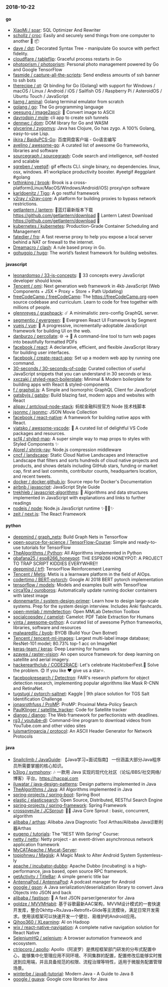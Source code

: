 ### 2018-10-22

#### go
* [XiaoMi / soar](https://github.com/XiaoMi/soar): SQL Optimizer And Rewriter
* [schollz / croc](https://github.com/schollz/croc): Easily and securely send things from one computer to another 🐊 📦
* [dave / dst](https://github.com/dave/dst): Decorated Syntax Tree - manipulate Go source with perfect fidelity.
* [cloudflare / tableflip](https://github.com/cloudflare/tableflip): Graceful process restarts in Go
* [photoprism / photoprism](https://github.com/photoprism/photoprism): Personal photo management powered by Go and Google TensorFlow
* [fasmide / capture-all-the-scripts](https://github.com/fasmide/capture-all-the-scripts): Send endless amounts of ssh banner to ssh bots
* [therecipe / qt](https://github.com/therecipe/qt): Qt binding for Go (Golang) with support for Windows / macOS / Linux / Android / iOS / Sailfish OS / Raspberry Pi / AsteroidOS / Ubuntu Touch / JavaScript
* [liamg / aminal](https://github.com/liamg/aminal): Golang terminal emulator from scratch
* [golang / go](https://github.com/golang/go): The Go programming language
* [qeesung / image2ascii](https://github.com/qeesung/image2ascii): 🌁 Convert image to ASCII
* [davrodpin / mole](https://github.com/davrodpin/mole): cli app to create ssh tunnels
* [dennwc / dom](https://github.com/dennwc/dom): DOM library for Go and WASM
* [glycerine / zygomys](https://github.com/glycerine/zygomys): Java has Clojure, Go has zygo. A 100% Golang, easy-to-use Lisp.
* [iikira / BaiduPCS-Go](https://github.com/iikira/BaiduPCS-Go): 百度网盘客户端 - Go语言编写
* [avelino / awesome-go](https://github.com/avelino/awesome-go): A curated list of awesome Go frameworks, libraries and software
* [sourcegraph / sourcegraph](https://github.com/sourcegraph/sourcegraph): Code search and intelligence, self-hosted and scalable
* [sgreben / yeetgif](https://github.com/sgreben/yeetgif): gif effects CLI. single binary, no dependencies. linux, osx, windows. #1 workplace productivity booster. #yeetgif #eggplant #golang
* [txthinking / brook](https://github.com/txthinking/brook): Brook is a cross-platform(Linux/MacOS/Windows/Android/iOS) proxy/vpn software
* [karldoenitz / Tigo](https://github.com/karldoenitz/Tigo): A go restful framework
* [v2ray / v2ray-core](https://github.com/v2ray/v2ray-core): A platform for building proxies to bypass network restrictions.
* [getlantern / lantern](https://github.com/getlantern/lantern): 🔴蓝灯最新版本下载 https://github.com/getlantern/download 🔴 Lantern Latest Download https://github.com/getlantern/download 🔴
* [kubernetes / kubernetes](https://github.com/kubernetes/kubernetes): Production-Grade Container Scheduling and Management
* [fatedier / frp](https://github.com/fatedier/frp): A fast reverse proxy to help you expose a local server behind a NAT or firewall to the internet.
* [Dreamacro / clash](https://github.com/Dreamacro/clash): A rule based proxy in Go.
* [gohugoio / hugo](https://github.com/gohugoio/hugo): The world’s fastest framework for building websites.

#### javascript
* [leonardomso / 33-js-concepts](https://github.com/leonardomso/33-js-concepts): 📜 33 concepts every JavaScript developer should know.
* [Tencent / omi](https://github.com/Tencent/omi): Next generation web framework in 4kb JavaScript (Web Components + JSX + Proxy + Store + Path Updating)
* [freeCodeCamp / freeCodeCamp](https://github.com/freeCodeCamp/freeCodeCamp): The https://freeCodeCamp.org open source codebase and curriculum. Learn to code for free together with millions of people.
* [glennreyes / graphpack](https://github.com/glennreyes/graphpack): ☄️ A minimalistic zero-config GraphQL server.
* [segmentio / evergreen](https://github.com/segmentio/evergreen): 🌲 Evergreen React UI Framework by Segment
* [vuejs / vue](https://github.com/vuejs/vue): 🖖 A progressive, incrementally-adoptable JavaScript framework for building UI on the web.
* [danburzo / percollate](https://github.com/danburzo/percollate): 🌐 → 📖 A command-line tool to turn web pages into beautifully formatted PDFs
* [facebook / react](https://github.com/facebook/react): A declarative, efficient, and flexible JavaScript library for building user interfaces.
* [facebook / create-react-app](https://github.com/facebook/create-react-app): Set up a modern web app by running one command.
* [30-seconds / 30-seconds-of-code](https://github.com/30-seconds/30-seconds-of-code): Curated collection of useful JavaScript snippets that you can understand in 30 seconds or less.
* [xxczaki / styled-react-boilerplate](https://github.com/xxczaki/styled-react-boilerplate): Minimal & Modern boilerplate for building apps with React & styled-components
* [f / graphql.js](https://github.com/f/graphql.js): A Simple and Isomorphic GraphQL Client for JavaScript
* [gatsbyjs / gatsby](https://github.com/gatsbyjs/gatsby): Build blazing fast, modern apps and websites with React
* [alipay / antcloud-node-stack](https://github.com/alipay/antcloud-node-stack): 蚂蚁金融科技官方 Node 技术栈脚本
* [jsonmc / jsonmc](https://github.com/jsonmc/jsonmc): JSON Movie Collection
* [facebook / react-native](https://github.com/facebook/react-native): A framework for building native apps with React.
* [viatsko / awesome-vscode](https://github.com/viatsko/awesome-vscode): 🎨 A curated list of delightful VS Code packages and resources.
* [scf4 / styled-map](https://github.com/scf4/styled-map): A super simple way to map props to styles with Styled Components ✨
* [Alorel / shrink-ray](https://github.com/Alorel/shrink-ray): Node.js compression middleware
* [cncf / landscape](https://github.com/cncf/landscape): Static Cloud Native Landscapes and Interactive Landscape that filters and sorts hundreds of cloud native projects and products, and shows details including GitHub stars, funding or market cap, first and last commits, contributor counts, headquarters location, and recent tweets.
* [docker / docker.github.io](https://github.com/docker/docker.github.io): Source repo for Docker's Documentation
* [airbnb / javascript](https://github.com/airbnb/javascript): JavaScript Style Guide
* [trekhleb / javascript-algorithms](https://github.com/trekhleb/javascript-algorithms): 🤖 Algorithms and data structures implemented in JavaScript with explanations and links to further readings
* [nodejs / node](https://github.com/nodejs/node): Node.js JavaScript runtime ✨🐢🚀✨
* [zeit / next.js](https://github.com/zeit/next.js): The React Framework

#### python
* [deepmind / graph_nets](https://github.com/deepmind/graph_nets): Build Graph Nets in Tensorflow
* [open-source-for-science / TensorFlow-Course](https://github.com/open-source-for-science/TensorFlow-Course): Simple and ready-to-use tutorials for TensorFlow
* [TheAlgorithms / Python](https://github.com/TheAlgorithms/Python): All Algorithms implemented in Python
* [gbafana25 / esp8266_honeypot](https://github.com/gbafana25/esp8266_honeypot): THE ESP8266 HONEYPOT: A PROJECT TO TRAP SCRIPT KIDDIES EVERYWHRE!!
* [deepmind / trfl](https://github.com/deepmind/trfl): TensorFlow Reinforcement Learning
* [Tencent / Metis](https://github.com/Tencent/Metis): Metis is a learnware platform in the field of AIOps.
* [codertimo / BERT-pytorch](https://github.com/codertimo/BERT-pytorch): Google AI 2018 BERT pytorch implementation
* [tensorflow / models](https://github.com/tensorflow/models): Models and examples built with TensorFlow
* [circa10a / ouroboros](https://github.com/circa10a/ouroboros): Automatically update running docker containers with latest image
* [donnemartin / system-design-primer](https://github.com/donnemartin/system-design-primer): Learn how to design large-scale systems. Prep for the system design interview. Includes Anki flashcards.
* [open-mmlab / mmdetection](https://github.com/open-mmlab/mmdetection): Open MMLab Detection Toolbox
* [socialcopsdev / camelot](https://github.com/socialcopsdev/camelot): Camelot: PDF Table Extraction for Humans
* [vinta / awesome-python](https://github.com/vinta/awesome-python): A curated list of awesome Python frameworks, libraries, software and resources
* [malwaredllc / byob](https://github.com/malwaredllc/byob): BYOB (Build Your Own Botnet)
* [Tencent / tencent-ml-images](https://github.com/Tencent/tencent-ml-images): Largest multi-label image database; ResNet-101 model; 80.73% top-1 acc on ImageNet
* [keras-team / keras](https://github.com/keras-team/keras): Deep Learning for humans
* [azavea / raster-vision](https://github.com/azavea/raster-vision): An open source framework for deep learning on satellite and aerial imagery.
* [hackerearthclub / CODE2RACE](https://github.com/hackerearthclub/CODE2RACE): Let's celebrate HacktoberFest.🎉 Solve the problem. 😊 If you like ❤ give us a star⭐.
* [facebookresearch / Detectron](https://github.com/facebookresearch/Detectron): FAIR's research platform for object detection research, implementing popular algorithms like Mask R-CNN and RetinaNet.
* [tugstugi / pytorch-saltnet](https://github.com/tugstugi/pytorch-saltnet): Kaggle | 9th place solution for TGS Salt Identification Challenge
* [jonasrothfuss / ProMP](https://github.com/jonasrothfuss/ProMP): ProMP: Proximal Meta-Policy Search
* [PaulKlinger / satellite_tracker](https://github.com/PaulKlinger/satellite_tracker): Code for Satellite tracker
* [django / django](https://github.com/django/django): The Web framework for perfectionists with deadlines.
* [rg3 / youtube-dl](https://github.com/rg3/youtube-dl): Command-line program to download videos from YouTube.com and other video sites
* [luismartingarcia / protocol](https://github.com/luismartingarcia/protocol): An ASCII Header Generator for Network Protocols

#### java
* [Snailclimb / JavaGuide](https://github.com/Snailclimb/JavaGuide): 【Java学习+面试指南】 一份涵盖大部分Java程序员所需要掌握的核心知识。
* [b3log / symphony](https://github.com/b3log/symphony): 🎶 一款用 Java 实现的现代化社区（论坛/BBS/社交网络/博客）平台。https://hacpai.com
* [iluwatar / java-design-patterns](https://github.com/iluwatar/java-design-patterns): Design patterns implemented in Java
* [TheAlgorithms / Java](https://github.com/TheAlgorithms/Java): All Algorithms implemented in Java
* [spring-projects / spring-boot](https://github.com/spring-projects/spring-boot): Spring Boot
* [elastic / elasticsearch](https://github.com/elastic/elasticsearch): Open Source, Distributed, RESTful Search Engine
* [spring-projects / spring-framework](https://github.com/spring-projects/spring-framework): Spring Framework
* [crossoverJie / JCSprout](https://github.com/crossoverJie/JCSprout): 👨‍🎓 Java Core Sprout : basic, concurrent, algorithm
* [alibaba / arthas](https://github.com/alibaba/arthas): Alibaba Java Diagnostic Tool Arthas/Alibaba Java诊断利器Arthas
* [eugenp / tutorials](https://github.com/eugenp/tutorials): The "REST With Spring" Course:
* [netty / netty](https://github.com/netty/netty): Netty project - an event-driven asynchronous network application framework
* [MyCATApache / Mycat-Server](https://github.com/MyCATApache/Mycat-Server): 
* [topjohnwu / Magisk](https://github.com/topjohnwu/Magisk): A Magic Mask to Alter Android System Systemless-ly
* [apache / incubator-dubbo](https://github.com/apache/incubator-dubbo): Apache Dubbo (incubating) is a high-performance, java based, open source RPC framework.
* [getActivity / TitleBar](https://github.com/getActivity/TitleBar): A simple generic title bar
* [AntennaPod / AntennaPod](https://github.com/AntennaPod/AntennaPod): A podcast manager for Android
* [google / gson](https://github.com/google/gson): A Java serialization/deserialization library to convert Java Objects into JSON and back
* [alibaba / fastjson](https://github.com/alibaba/fastjson): 🚄 A fast JSON parser/generator for Java
* [goldze / MVVMHabit](https://github.com/goldze/MVVMHabit): 基于谷歌最新AAC架构，MVVM设计模式的一套快速开发库，整合Okhttp+RxJava+Retrofit+Glide等主流模块，满足日常开发需求。使用该框架可以快速开发一个健壮、易维护的Android应用。
* [Qihoo360 / XLearning](https://github.com/Qihoo360/XLearning): AI on Hadoop
* [wix / react-native-navigation](https://github.com/wix/react-native-navigation): A complete native navigation solution for React Native
* [SeleniumHQ / selenium](https://github.com/SeleniumHQ/selenium): A browser automation framework and ecosystem.
* [ctripcorp / apollo](https://github.com/ctripcorp/apollo): Apollo（阿波罗）是携程框架部门研发的分布式配置中心，能够集中化管理应用不同环境、不同集群的配置，配置修改后能够实时推送到应用端，并且具备规范的权限、流程治理等特性，适用于微服务配置管理场景。
* [winterbe / java8-tutorial](https://github.com/winterbe/java8-tutorial): Modern Java - A Guide to Java 8
* [google / guava](https://github.com/google/guava): Google core libraries for Java
